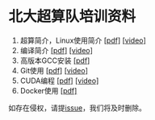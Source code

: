 # 北大超算队培训资料
1. 超算简介，Linux使用简介 [[pdf]](IntroductionToSupercomputing.pdf) [[video]](https://disk.pku.edu.cn:443/link/26C4136FB94FD7E3D8D665DDC0307988)
2. 编译简介 [[pdf]](IntroductionToCompilation.pdf) [[video]](https://disk.pku.edu.cn:443/link/CD44B6DAA730B5ECDD9611ABB5788857)
3. 高版本GCC安装 [[pdf]](GCCInstallation.pdf)
4. Git使用 [[pdf]](IntroductionToGit.pdf) [[video]](https://disk.pku.edu.cn:443/link/5DA477443619789C30ABC4D933BB5CB2)
5. CUDA编程 [[pdf]](IntroductionToCuda.pdf) [[video]](https://disk.pku.edu.cn:443/link/6F8E5EAE4DFC38001A999F409D50247F)
6. Docker使用 [[pdf]](IntroductionToDocker.pdf)


如存在侵权，请提[issue](https://github.com/pkusc/pkusc.github.io/issues)，我们将及时删除。
